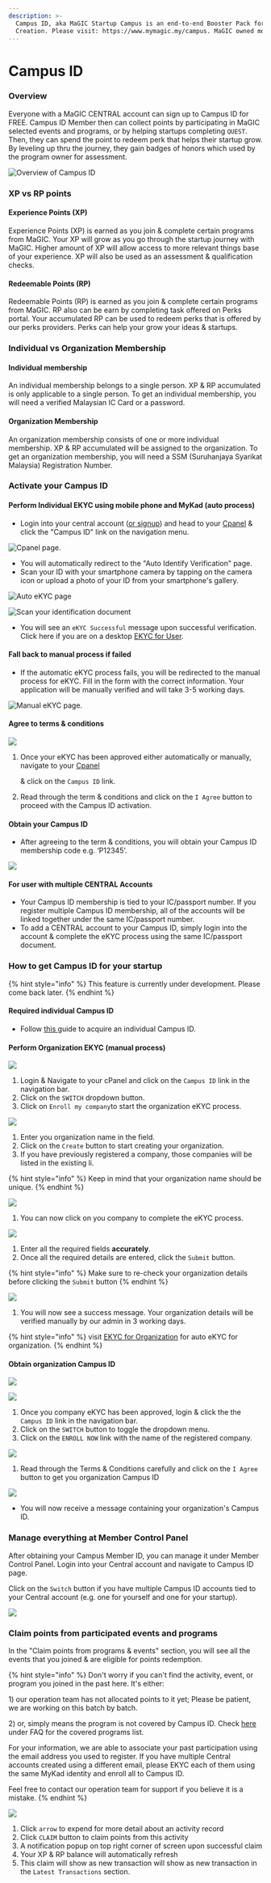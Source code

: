 ```yaml
---
description: >-
  Campus ID, aka MaGIC Startup Campus is an end-to-end Booster Pack for Startup
  Creation. Please visit: https://www.mymagic.my/campus. MaGIC owned module.
---
```


# Campus ID

### Overview

Everyone with a MaGIC CENTRAL account can sign up to Campus ID for FREE. Campus ID Member then can collect points by participating in MaGIC selected events and programs, or by helping startups completing `QUEST`. Then, they can spend the point to redeem perk that helps their startup grow. By leveling up thru the journey, they gain badges of honors which used by the program owner for assessment.

![Overview of Campus ID](../../.gitbook/assets/screenshot-2021-04-21-at-10.02.50-pm.png)

### XP vs RP points

#### Experience Points \(XP\)

Experience Points \(XP\) is earned as you join & complete certain programs from MaGIC. Your XP will grow as you go through the startup journey with MaGIC. Higher amount of XP will allow access to more relevant things base of your experience. XP will also be used as an assessment & qualification checks.

#### Redeemable Points \(RP\)

Redeemable Points \(RP\) is earned as you join & complete certain programs from MaGIC. RP also can be earn by completing task offered on Perks portal. Your accumulated RP can be used to redeem perks that is offered by our perks providers. Perks can help your grow your ideas & startups.

### Individual vs Organization Membership

#### Individual membership

An individual membership belongs to a single person. XP & RP accumulated is only applicable to a single person. To get an individual membership, you will need a verified Malaysian IC Card or a password.

#### Organization Membership

An organization membership consists of one or more individual membership. XP & RP accumulated will be assigned to the organization. To get an organization membership, you will need a SSM \(Suruhanjaya Syarikat Malaysia\) Registration Number. 

### Activate your Campus ID

#### Perform Individual EKYC using mobile phone and MyKad \(auto process\)

* Login into your central account \([or signup](../../for-frontend-users/magic-account.md)\) and head to your [Cpanel](https://central.mymagic.my/cpanel/) & click the "Campus ID" link on the navigation menu.

![Cpanel page.](../../.gitbook/assets/img_7979.jpg)

* You will automatically redirect to the "Auto Identify Verification" page. 
* Scan your ID with your smartphone camera by tapping on the camera icon or upload a photo of your ID from your smartphone's gallery.

![Auto eKYC page](../../.gitbook/assets/capture2.png)

![Scan your identification document](../../.gitbook/assets/download.jpeg)

* You will see an  `eKYC Successful` message upon successful verification.  Click here if you are on a desktop [EKYC for User](../ekyc/#ekyc-for-user).

#### Fall back to manual process if failed

* If the automatic eKYC process fails, you will be redirected to the manual process for eKYC. Fill in the form with the correct information. Your application will be manually verified and will take 3-5 working days.

![Manual eKYC page.](../../.gitbook/assets/capture3.png)

#### Agree to terms & conditions

![](../../.gitbook/assets/screenshot-2021-04-21-at-10.49.55-pm.png)

1. Once your eKYC has been approved either automatically or manually, navigate to your [Cpanel](https://central.mymagic.my/cpanel/) 

    & click on the `Campus ID` link.

2. Read through the term & conditions and click on the `I Agree` button to proceed with the Campus ID activation.

#### Obtain your Campus ID

* After agreeing to the term & conditions, you will obtain your Campus ID membership code e.g. ‘P12345’.

![](../../.gitbook/assets/img_7981.jpg)

#### For user with multiple CENTRAL Accounts

* Your Campus ID membership is tied to your IC/passport number. If you register multiple Campus ID membership, all of the accounts will be linked together under the same IC/passport number.
* To add a CENTRAL account to your Campus ID, simply login into the account & complete the eKYC process using the same IC/passport document. 

### How to get Campus ID for your startup

{% hint style="info" %}
This feature is currently under development. Please come back later.
{% endhint %}

#### Required individual Campus ID

* Follow [this ](./#activate-your-campus-id)guide to acquire an individual Campus ID.

#### Perform Organization EKYC \(manual process\)

![](../../.gitbook/assets/cpanel_ekyc_company.png)

1. Login & Navigate to your cPanel and click on the `Campus ID` link in the navigation bar.
2. Click on the `SWITCH` dropdown button.
3. Click on `Enroll my company`to start the organization eKYC process.

![](../../.gitbook/assets/ekyc_company_name%20%281%29.png)

1. Enter you organization name in the field.
2. Click on the `Create` button to start creating your organization.
3. If you have previously registered a company, those companies will be listed in the existing li.

{% hint style="info" %}
Keep in mind that your organization name should be unique. 
{% endhint %}

![](../../.gitbook/assets/ekyc_company_name2.png)

1. You can now click on you company to complete the eKYC process.

![](../../.gitbook/assets/ekyc_company_details.png)

1. Enter all the required fields **accurately**. 
2. Once all the required details are entered, click the `Submit` button.

{% hint style="info" %}
Make sure to re-check your organization details before clicking the `Submit` button
{% endhint %}

![](../../.gitbook/assets/ekyc_company_success2.png)

1. You will now see a success message. Your organization details will be verified manually by our admin in 3 working days.

{% hint style="info" %}
visit [EKYC for Organization](../ekyc/#ekyc-for-organisation) for auto eKYC for organization.
{% endhint %}

#### Obtain organization Campus ID

![](../../.gitbook/assets/cpanel_ekyc_company_enroll%20%282%29.png)

![](../../.gitbook/assets/cpanel_ekyc_company_enroll%20%281%29.png)

1. Once you company eKYC has been approved, login & click the the `Campus ID` link in the navigation bar.
2. Click on the `SWITCH` button to toggle the dropdown menu.
3. Click on the `ENROLL NOW` link with the name of the registered company.

![](../../.gitbook/assets/ekyc_company_terms.png)

1. Read through the Terms & Conditions carefully and click on the `I Agree` button to get you organization Campus ID

![](../../.gitbook/assets/ekyc_company_id.png)

* You will now receive a message containing your organization's Campus ID. 



### Manage everything at Member Control Panel

After obtaining your Campus Member ID, you can manage it under Member Control Panel. Login into your Central account and navigate to Campus ID page.

Click on the `Switch` button if you have multiple Campus ID accounts tied to your Central account \(e.g. one for yourself and one for your startup\).

![](../../.gitbook/assets/screenshot-2021-04-21-at-10.06.12-pm.png)

### Claim points from participated events and programs

In the "Claim points from programs & events" section, you will see all the events that you joined & are eligible for points redemption. 

{% hint style="info" %}
Don't worry if you can't find the activity, event, or program you joined in the past here. It's either: 

1\) our operation team has not allocated points to it yet; Please be patient, we are working on this batch by batch.

2\) or, simply means the program is not covered by Campus ID. Check [here](https://www.mymagic.my/campus) under FAQ for the covered programs list. 

For your information, we are able to associate your past participation using the email address you used to register. If you have multiple Central accounts created using a different email, please  EKYC each of them using the same MyKad identity and enroll all to Campus ID.

Feel free to contact our operation team for support if you believe it is a mistake.
{% endhint %}

![](../../.gitbook/assets/screenshot-2021-04-21-at-10.16.00-pm.png)

1. Click `arrow` to expend for more detail about an activity record
2. Click `CLAIM` button to claim points from this activity
3. A notification popup on top right corner of screen upon successful claim
4. Your XP & RP balance will automatically refresh
5. This claim will show as new transaction will show as new transaction in the `Latest Transactions` section.

### 







